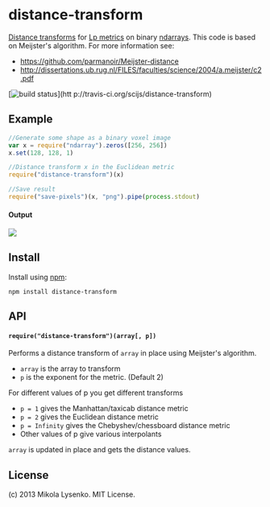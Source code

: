 distance-transform
==================
[Distance transforms](http://en.wikipedia.org/wiki/Distance_transform) for [Lp metrics](https://en.wikipedia.org/wiki/Lp_space) on binary [ndarrays](https://github.com/mikolalysenko/ndarray).  This code is based on Meijster's algorithm.  For more information see:

* https://github.com/parmanoir/Meijster-distance
* http://dissertations.ub.rug.nl/FILES/faculties/science/2004/a.meijster/c2.pdf

[![build status](https://secure.travis-ci.org/scijs/distance-transform.png)](htt
p://travis-ci.org/scijs/distance-transform)

## Example

```javascript
//Generate some shape as a binary voxel image
var x = require("ndarray").zeros([256, 256])
x.set(128, 128, 1)

//Distance transform x in the Euclidean metric
require("distance-transform")(x)

//Save result
require("save-pixels")(x, "png").pipe(process.stdout)
```

#### Output

<img src="https://raw.github.com/mikolalysenko/distance-transform/master/example/example.png">

## Install
Install using [npm](https://www.npmjs.com/):

    npm install distance-transform

## API
#### `require("distance-transform")(array[, p])`
Performs a distance transform of `array` in place using Meijster's algorithm.

* `array` is the array to transform
* `p` is the exponent for the metric.  (Default 2)

For different values of p you get different transforms

* `p = 1` gives the Manhattan/taxicab distance metric
* `p = 2` gives the Euclidean distance metric
* `p = Infinity` gives the Chebyshev/chessboard distance metric
* Other values of p give various interpolants

`array` is updated in place and gets the distance values.

## License
(c) 2013 Mikola Lysenko. MIT License.
